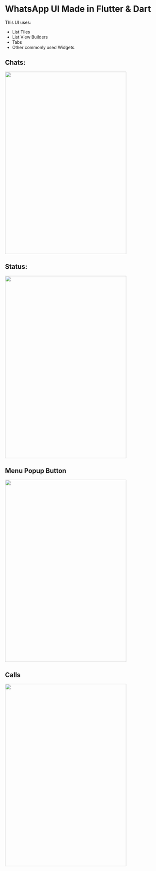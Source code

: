 # WhatsApp UI Made in Flutter & Dart

This UI uses:
- List Tiles
- List View Builders
- Tabs
- Other commonly used Widgets.

## Chats:
<img src="https://github.com/SyedAbdullahh/whatsapp_ui/assets/103010202/6e936737-2687-401f-a32c-74d4ce02b984" data-canonical-src="https://github.com/SyedAbdullahh/whatsapp_ui/assets/103010202/6e936737-2687-401f-a32c-74d4ce02b984" width="400" height="600" />

## Status:
<img src="https://github.com/SyedAbdullahh/whatsapp_ui/assets/103010202/cbc53962-71ca-4f73-a334-4a4972f06585" data-canonical-src="https://github.com/SyedAbdullahh/whatsapp_ui/assets/103010202/cbc53962-71ca-4f73-a334-4a4972f06585" width="400" height="600" />

## Menu Popup Button
<img src="https://github.com/SyedAbdullahh/whatsapp_ui/assets/103010202/098e4c79-c41f-4773-a8e6-eeacc0bca177" data-canonical-src="https://github.com/SyedAbdullahh/whatsapp_ui/assets/103010202/098e4c79-c41f-4773-a8e6-eeacc0bca177" width="400" height="600" />

## Calls
<img src="https://github.com/SyedAbdullahh/whatsapp_ui/assets/103010202/a31c94a7-93b4-465c-ab79-be9c0e4c5476" data-canonical-src="https://github.com/SyedAbdullahh/whatsapp_ui/assets/103010202/a31c94a7-93b4-465c-ab79-be9c0e4c5476" width="400" height="600" />



